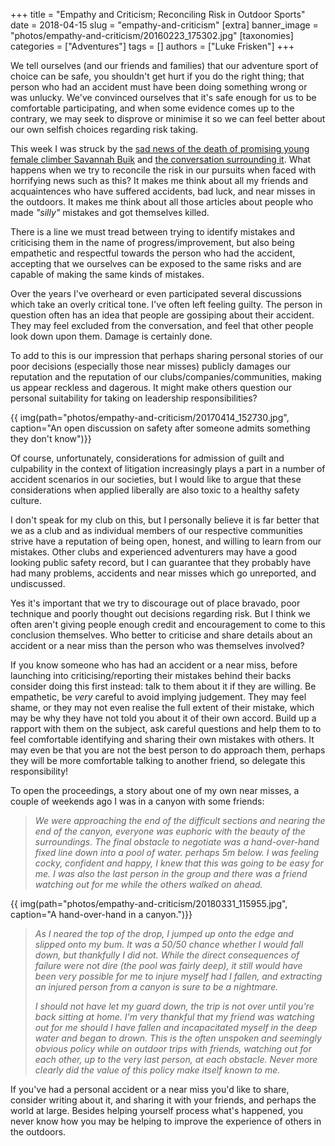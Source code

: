 +++
title = "Empathy and Criticism; Reconciling Risk in Outdoor Sports"
date = 2018-04-15
slug = "empathy-and-criticism"
[extra]
banner_image = "photos/empathy-and-criticism/20160223_175302.jpg"
[taxonomies]
categories = ["Adventures"]
tags = []
authors = ["Luke Frisken"]
+++

We tell ourselves (and our friends and families) that our adventure sport
of choice can be safe, you shouldn't get hurt if you do the right thing;
that person who had an accident must have been doing something wrong or
was unlucky. We've convinced ourselves that it's safe enough for us to
be comfortable participating, and when some evidence comes up to the
contrary, we may seek to disprove or minimise it so we can feel better
about our own selfish choices regarding risk taking.

This week I was struck by the [sad news of the death of promising young
female climber Savannah
Buik](http://rockandice.com/climbing-news/remembering-savannah-buik) and
[the conversation surrounding
it](https://www.reddit.com/r/climbing/comments/88780n/reconciling_risk/).
What happens when we try to reconcile the risk in our pursuits when
faced with horrifying news such as this? It makes me think about all my
friends and acquaintences who have suffered accidents, bad luck, and
near misses in the outdoors. It makes me think about all those articles
about people who made *"silly"* mistakes and got themselves killed.

There is a line we must tread between trying to identify mistakes and
criticising them in the name of progress/improvement, but also being
empathetic and respectful towards the person who had the accident,
accepting that we ourselves can be exposed to the same risks and are
capable of making the same kinds of mistakes.

Over the years I've overheard or even participated several discussions
which take an overly critical tone. I've often left feeling guilty. The
person in question often has an idea that people are gossiping about
their accident. They may feel excluded from the conversation, and feel
that other people look down upon them. Damage is certainly done.

To add to this is our impression that perhaps sharing personal stories
of our poor decisions (especially those near misses) publicly damages
our reputation and the reputation of our clubs/companies/communities,
making us appear reckless and dagerous. It might make others question
our personal suitability for taking on leadership responsibilities?

{{ img(path="photos/empathy-and-criticism/20170414_152730.jpg", caption="An open discussion on safety after someone admits something they don't
know")}}

Of course, unfortunately, considerations for admission of guilt and
culpability in the context of litigation increasingly plays a part in a
number of accident scenarios in our societies, but I would like to argue
that these considerations when applied liberally are also toxic to a
healthy safety culture.

I don't speak for my club on this, but I personally believe it is far
better that we as a club and as individual members of our respective
communities strive have a reputation of being open, honest, and willing
to learn from our mistakes. Other clubs and experienced adventurers may
have a good looking public safety record, but I can guarantee that they
probably have had many problems, accidents and near misses which go
unreported, and undiscussed.

Yes it's important that we try to discourage out of place bravado, poor
technique and poorly thought out decisions regarding risk. But I think
we often aren't giving people enough credit and encouragement to come to
this conclusion themselves. Who better to criticise and share details
about an accident or a near miss than the person who was themselves
involved?

If you know someone who has had an accident or a near miss, before
launching into criticising/reporting their mistakes behind their backs
consider doing this first instead: talk to them about it if they are
willing. Be empathetic, be *very* careful to avoid implying judgement.
They may feel shame, or they may not even realise the full extent of
their mistake, which may be why they have not told you about it of their
own accord. Build up a rapport with them on the subject, ask careful
questions and help them to to feel comfortable identifying and sharing
their own mistakes with others. It may even be that you are not the best
person to do approach them, perhaps they will be more comfortable
talking to another friend, so delegate this responsibility\!

To open the proceedings, a story about one of my own near misses, a
couple of weekends ago I was in a canyon with some friends:

> *We were approaching the end of the difficult sections and nearing the
> end of the canyon, everyone was euphoric with the beauty of the
> surroundings. The final obstacle to negotiate was a hand-over-hand fixed
> line down into a pool of water. perhaps 5m below. I was feeling cocky,
> confident and happy, I knew that this was going to be easy for me. I was
> also the last person in the group and there was a friend watching out
> for me while the others walked on ahead.*

{{ img(path="photos/empathy-and-criticism/20180331_115955.jpg", caption="A hand-over-hand in a
canyon.")}}

> *As I neared the top of the drop, I jumped up onto the edge and slipped
> onto my bum. It was a 50/50 chance whether I would fall down, but
> thankfully I did not. While the direct consequences of failure were not
> dire (the pool was fairly deep), it still would have been very possible
> for me to injure myself had I fallen, and extracting an injured person
> from a canyon is sure to be a nightmare.*
> 
> *I should not have let my guard down, the trip is not over until you're
> back sitting at home. I'm very thankful that my friend was watching out
> for me should I have fallen and incapacitated myself in the deep water
> and began to drown. This is the often unspoken and seemingly obvious
> policy while on outdoor trips with friends, watching out for each other,
> up to the very last person, at each obstacle. Never more clearly did the
> value of this policy make itself known to me.*

If you've had a personal accident or a near miss you'd like to share,
consider writing about it, and sharing it with your friends, and perhaps
the world at large. Besides helping yourself process what's happened,
you never know how you may be helping to improve the experience of
others in the outdoors.
